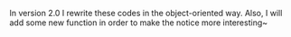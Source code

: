 In version 2.0
I rewrite these codes in the object-oriented way.
Also,
I will add some new function
in order to 
make the notice more interesting~
